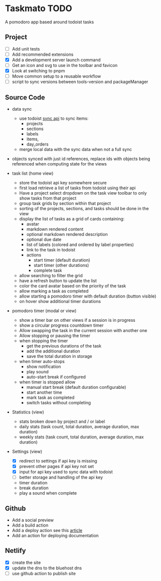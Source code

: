 # Taskmato TODO

A pomodoro app based around todoist tasks

## Project

- [ ] Add unit tests
- [ ] Add recommended extensions
- [x] Add a development server launch command
- [ ] Get an icon and svg to use in the toolbar and favicon
- [x] Look at switching to pnpm
- [ ] Move common setup to a reusable workflow
- [ ] script to sync versions between tools-version and packageManager

## Source Code

- data sync

  - use todoist [sync api](https://developer.todoist.com/sync/v9/#read-resources) to sync items:
    - projects
    - sections
    - labels
    - items,
    - day_orders
  - merge local data with the sync data when not a full sync

- objects synced with just id references, replace ids with objects being referenced when computing state for the views

- task list (home view)

  - store the todoist api key somewhere secure
  - first load retrieve a list of tasks from todoist using their api
  - Have a project select dropdown on the task view toolbar to only show tasks from that project
  - group task grids by section within that project
  - sorting of the projects, sections, and tasks should be done in the view
  - display the list of tasks as a grid of cards containing:
    - avatar
    - markdown rendered content
    - optional markdown rendered description
    - optional due date
    - list of labels (colored and ordered by label properties)
    - link to the task in todoist
    - actions
      - start timer (default duration)
      - start timer (other durations)
      - complete task
  - allow searching to filter the grid
  - have a refresh button to update the list
  - color the card avatar based on the priority of the task
  - allow marking a task as completed
  - allow starting a pomodoro timer with default duration (button visible)
  - on hover show additional timer durations

- pomodoro timer (modal or view)

  - show a timer bar on other views if a session is in progress
  - show a circular progress countdown timer
  - Allow swapping the task in the current session with another one
  - Allow stopping or pausing the timer
  - when stopping the timer
    - get the previous durations of the task
    - add the additional duration
    - save the total duration in storage
  - when timer auto-stops
    - show notification
    - play sound
    - auto-start break if configured
  - when timer is stopped allow
    - manual start break (default duration configurable)
    - start another time
    - mark task as completed
    - switch tasks without completing

- Statistics (view)

  - stats broken down by project and / or label
  - daily stats (task count, total duration, average duration, max duration)
  - weekly stats (task count, total duration, average duration, max duration)

- Settings (view)
  - [x] redirect to settings if api key is missing
  - [x] prevent other pages if api key not set
  - [x] input for api key used to sync data with todoist
  - [ ] better storage and handling of the api key
  - timer duration
  - break duration
  - play a sound when complete

## Github

- Add a social preview
- Add a build action
- Add a deploy action see this [article](https://www.raulmelo.me/en/blog/deploying-netlify-github-actions-guide)
- Add an action for deploying documentation

## Netlify

- [x] create the site
- [x] update the dns to the bluehost dns
- [ ] use github action to publish site
